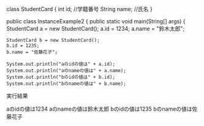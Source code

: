 class StudentCard {
  int id;   //学籍番号
  String name;  //氏名
}

public class InstanceExample2 {
  public static void main(String[] args) {
    StudentCard a = new StudentCard();
    a.id = 1234;
    a.name = "鈴木太郎";
    
    StudentCard b = new StudentCard();
    b.id = 1235;
    b.name = "佐藤花子";
    
    System.out.println("aのidの値は" + a.id);
    System.out.println("aのnameの値は" + a.name);
    System.out.println("bのidの値は" + b.id);
    System.out.println("bのnameの値は" + b.name);
    
実行結果
    
aのidの値は1234
aのnameの値は鈴木太郎 
bのidの値は1235
bのnameの値は佐藤花子 
